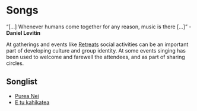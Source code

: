 # Songs

“\[…\] Whenever humans come together for any reason, music is there \[…\]” - **Daniel Levitin**

At gatherings and events like [Retreats](retreats.md) social activities can be an important part of developing culture and group identity. At some events singing has been used to welcome and farewell the attendees, and as part of sharing circles.

## Songlist

* [Purea Nei](http://www.folksong.org.nz/purea_nei/index.html)
* [E tu kahikatea](http://aanzpa.org/ohomairaki/waiata/e-tu-kahikatea)

